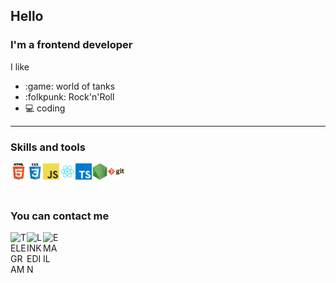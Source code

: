 ## Hello

### I'm a frontend developer

I like 
- :game: world of tanks
- :folkpunk: Rock'n'Roll
- :computer: coding

---
### Skills and tools
<img align="left" alt="HTML5" width="26px" src="https://raw.githubusercontent.com/github/explore/80688e429a7d4ef2fca1e82350fe8e3517d3494d/topics/html/html.png"/>
<img align="left" alt="CSS" width="26px" src="https://raw.githubusercontent.com/github/explore/80688e429a7d4ef2fca1e82350fe8e3517d3494d/topics/css/css.png"/>
<img align="left" alt="JS" width="26px" src="https://raw.githubusercontent.com/github/explore/80688e429a7d4ef2fca1e82350fe8e3517d3494d/topics/javascript/javascript.png"/>
<img align="left" alt="REACT" width="26px" src="https://raw.githubusercontent.com/github/explore/80688e429a7d4ef2fca1e82350fe8e3517d3494d/topics/react/react.png"/>
<img align="left" alt="TS" width="26px" src="https://raw.githubusercontent.com/github/explore/80688e429a7d4ef2fca1e82350fe8e3517d3494d/topics/typescript/typescript.png"/>
<img align="left" alt="NODE" width="26px" src="https://raw.githubusercontent.com/github/explore/80688e429a7d4ef2fca1e82350fe8e3517d3494d/topics/nodejs/nodejs.png"/>
<img align="left" alt="GIT" width="26px" src="https://raw.githubusercontent.com/github/explore/80688e429a7d4ef2fca1e82350fe8e3517d3494d/topics/git/git.png"/>

<br/>
<br/>
<br/>

### You can contact me

[<img align="left" alt="TELEGRAM" width="26px" src="https://slutsk24.by/wp-content/uploads/2023/02/kisspng-telegram-encapsulated-postscript-transfer-5b170605610126.3859681215282355253974.jpg"/>][telegram]
[<img align="left" alt="LINKEDIN" width="26px" src="https://logodix.com/logo/692113.jpg"/>][LINKEDIN]
[<img align="left" alt="EMAIL" width="26px" src="https://flyclipart.com/thumb2/subscribe-to-quickscrip-emails-928700.png"/>][EMAIL]

[telegram]:https://t.me/SergeyLesnevsky
[LINKEDIN]:www.linkedin.com/in/lesnevsky-sergey-39b975243
[EMAIL]:lesnevsky.sergey@gmail.com